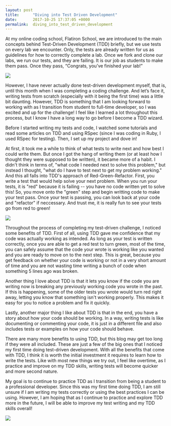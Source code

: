 ```yaml
---
layout: post
title:      "Diving into Test Driven Development"
date:       2017-10-25 17:37:05 +0000
permalink:  diving_into_test_driven_development
---
```



At my online coding school, Flatiron School, we are introduced to the main concepts behind Test-Driven Development (TDD) briefly, but we use tests on every lab we encounter. Only, the tests are already written for us as guidelines for how to correctly complete a lab. Once we fork and clone our labs, we run our tests, and they are failing. It is our job as students to make them pass. Once they pass, “Congrats, you’ve finished your lab!”


![](https://media.giphy.com/media/QW5nKIoebG8y4/giphy.gif)


However, I have never actually done test-driven development myself, that is, until this month when I was completing a coding challenge. And let’s face it, writing tests from scratch (especially with it being the first time) was a little bit daunting. However, TDD is something that I am looking forward to working with as I transition from student to full-time developer, so I was excited and up for the challenge! I feel like I learned a lot throughout this process, but I know I have a long way to go before I become a TDD wizard. 

Before I started writing my tests and code, I watched some tutorials and read some articles on TDD and using RSpec (since I was coding in Ruby, I used RSpec for testing). Then, I set up my project and dove in!

At first, it took me a while to think of what tests to write next and how best I could write them. But once I got the hang of writing them (or at least how I thought they were supposed to be written), it became more of a habit. I didn't think in terms of, "what code I needed next to solve this problem," but instead I thought, "what do I have to test next to get my problem working." And this all falls into TDD's approach of Red-Green-Refactor. First, you write a test that would help solve your next problem. When you run your tests, it is "red" because it is failing -- you have no code written yet to solve this! So, you move onto the "green" step and begin writting code to make your test pass. Once your test is passing, you can look back at your code and "refactor" if neccessary. And trust me, it is really fun to see your tests go from red to green!


![](https://media.giphy.com/media/vBCGCW5o8FPjy/giphy.gif)


Throughout the process of completing my test-driven challenge, I noticed some benefits of TDD. First of all, using TDD gave me confidence that my code was actually working as intended. As long as your test is written correctly, once you are able to get a red test to turn green, most of the time, you can safely assume that the code your wrote is working like you wanted and you are ready to move on to the next step. This is great, because you get feedback on whether your code is working or not in a very short amount of time and you are not wasting time writing a bunch of code when something 5 lines ago was broken.

Another thing I love about TDD is that it lets you know if the code you are writing now is breaking any previously working code you wrote in the past. If this is happening, some of the older tests you wrote would turn red right away, letting you know that something isn't working properly. This makes it easy for you to notice a problem and fix it quickly.

Lastly, another major thing I like about TDD is that in the end, you have a story about how your code should be working. In a way, writing tests is like documenting or commenting your code, it is just in a different file and also includes tests or examples on how your code should behave.

There are many more benefits to using TDD, but this blog may get too long if they were all included. These are just a few of the big ones that I noticed my first time doing test-driven development. With all the benefits that come with TDD, I think it is worth the initial investment it requires to learn how to write the tests. Like with most new things we try out, I feel like overtime, as I practice and improve on my TDD skills, writing tests will become quicker and more second nature.

My goal is to continue to practice TDD as I transition from being a student to a professional developer. Since this was my first time doing TDD, I am still unsure if I am writing my tests correctly or using the best practices I can be using. However, I am hoping that as I continue to practice and explore TDD more in the future, I will be able to improve my test writing and my TDD skills overall!


![](https://media.giphy.com/media/7MZ0v9KynmiSA/giphy.gif)


